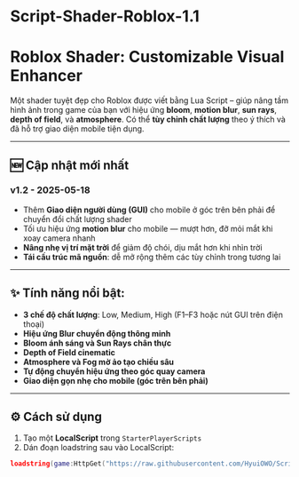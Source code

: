 # Script-Shader-Roblox-1.1
# Roblox Shader: Customizable Visual Enhancer

Một shader tuyệt đẹp cho Roblox được viết bằng Lua Script – giúp nâng tầm hình ảnh trong game của bạn với hiệu ứng **bloom**, **motion blur**, **sun rays**, **depth of field**, và **atmosphere**. Có thể **tùy chỉnh chất lượng** theo ý thích và đã hỗ trợ giao diện mobile tiện dụng.

---

## 🆕 Cập nhật mới nhất

### v1.2 - 2025-05-18

- Thêm **Giao diện người dùng (GUI)** cho mobile ở góc trên bên phải để chuyển đổi chất lượng shader
- Tối ưu hiệu ứng **motion blur** cho mobile — mượt hơn, đỡ mỏi mắt khi xoay camera nhanh
- **Nâng nhẹ vị trí mặt trời** để giảm độ chói, dịu mắt hơn khi nhìn trời
- **Tái cấu trúc mã nguồn**: dễ mở rộng thêm các tùy chỉnh trong tương lai

---

## ✨ Tính năng nổi bật:

- **3 chế độ chất lượng**: Low, Medium, High (F1–F3 hoặc nút GUI trên điện thoại)
- **Hiệu ứng Blur chuyển động thông minh**
- **Bloom ánh sáng và Sun Rays chân thực**
- **Depth of Field cinematic**
- **Atmosphere và Fog mờ ảo tạo chiều sâu**
- **Tự động chuyển hiệu ứng theo góc quay camera**
- **Giao diện gọn nhẹ cho mobile (góc trên bên phải)**

---

## ⚙️ Cách sử dụng

1. Tạo một **LocalScript** trong `StarterPlayerScripts`
2. Dán đoạn loadstring sau vào LocalScript:

```lua
loadstring(game:HttpGet("https://raw.githubusercontent.com/HyuiOWO/Script-Shader-Roblox-1.2/main/Shader.lua"))()
